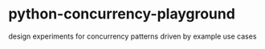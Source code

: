 # python-concurrency-playground
design experiments for concurrency patterns driven by example use cases
